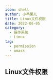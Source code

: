 ```yaml
---
icon: shell
author: 小苹果儿
title: Linux文件权限
date: 2022-06-05
category:
  - 操作系统
  - Linux
tag:
  - permission
  - umask
---
```


## Linux文件权限
